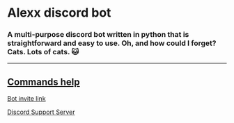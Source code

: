 # Alexx discord bot
### A  multi-purpose discord bot written in python that is straightforward and easy to use. Oh, and how could I forget? Cats. Lots of cats. 🐱 


---------
## [Commands help](https://github.com/alexx2021/alexxbotwiki/wiki)

[Bot invite link](https://discord.com/oauth2/authorize?client_id=752585938630082641&permissions=2080763127&scope=bot)

[Discord Support Server](https://discord.gg/zPWMRMXQ7H)
